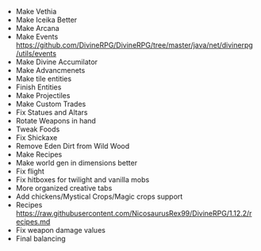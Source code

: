 - Make Vethia
- Make Iceika Better
- Make Arcana
- Make Events https://github.com/DivineRPG/DivineRPG/tree/master/java/net/divinerpg/utils/events
- Make Divine Accumilator
- Make Advancmenets
- Make tile entities
- Finish Entities
- Make Projectiles
- Make Custom Trades
- Fix Statues and Altars
- Rotate Weapons in hand
- Tweak Foods
- Fix Shickaxe
- Remove Eden Dirt from Wild Wood
- Make Recipes
- Make world gen in dimensions better
- Fix flight
- Fix hitboxes for twilight and vanilla mobs
- More organized creative tabs
- Add chickens/Mystical Crops/Magic crops support
- Recipes https://raw.githubusercontent.com/NicosaurusRex99/DivineRPG/1.12.2/recipes.md
- Fix weapon damage values
- Final balancing